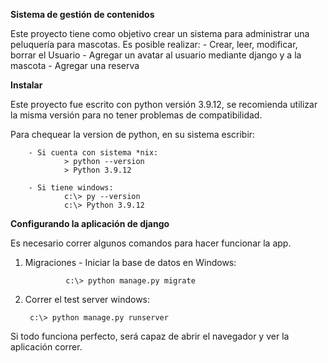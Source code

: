 **Sistema de gestión de contenidos**

Este proyecto tiene como objetivo crear un sistema para administrar una peluquería para mascotas. 
Es posible realizar:
        - Crear, leer, modificar, borrar el Usuario
        - Agregar un avatar al usuario mediante django y a la mascota
        - Agregar una reserva


**Instalar**

Este proyecto fue escrito con python versión 3.9.12, se recomienda utilizar la misma versión para no tener problemas de compatibilidad.

Para chequear la version de python, en su sistema escribir:

        - Si cuenta con sistema *nix:
                > python --version
                > Python 3.9.12

        - Si tiene windows:
                c:\> py --version
                c:\> Python 3.9.12

**Configurando la aplicación de django**

Es necesario correr algunos comandos para hacer funcionar la app.

1. Migraciones
        - Iniciar la base de datos en Windows:

                c:\> python manage.py migrate

2. Correr el test server windows:

        c:\> python manage.py runserver

Si todo funciona perfecto, será capaz de abrir el navegador y ver la aplicación correr. 
